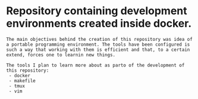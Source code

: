 # Repository containing development environments created inside docker.

```
The main objectives behind the creation of this repository was idea of a portable programming environment. The tools have been configured is such a way that working with them is efficient and that, to a certain extend, forces one to learnin new things.

The tools I plan to learn more about as parto of the development of this repository:
 - docker
 - makefile
 - tmux
 - vim 
```
